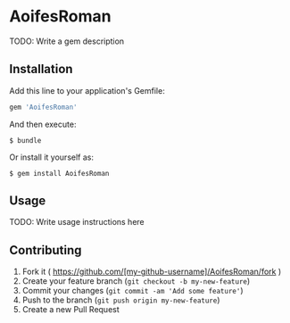 # AoifesRoman

TODO: Write a gem description

## Installation

Add this line to your application's Gemfile:

```ruby
gem 'AoifesRoman'
```

And then execute:

    $ bundle

Or install it yourself as:

    $ gem install AoifesRoman

## Usage

TODO: Write usage instructions here

## Contributing

1. Fork it ( https://github.com/[my-github-username]/AoifesRoman/fork )
2. Create your feature branch (`git checkout -b my-new-feature`)
3. Commit your changes (`git commit -am 'Add some feature'`)
4. Push to the branch (`git push origin my-new-feature`)
5. Create a new Pull Request
